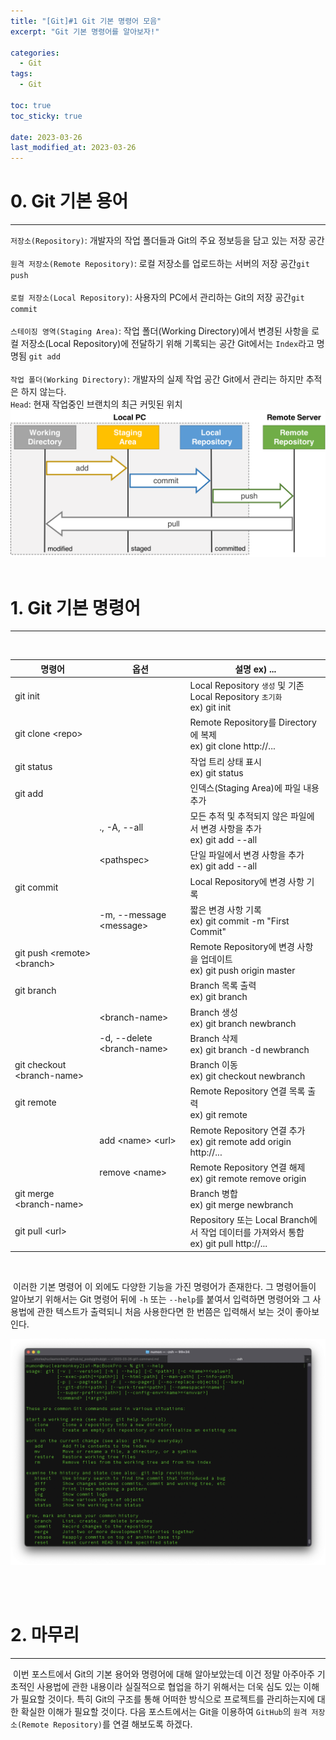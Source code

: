 ```yaml
---
title: "[Git]#1 Git 기본 명령어 모음"
excerpt: "Git 기본 명령어를 알아보자!"

categories:
  - Git
tags:
  - Git

toc: true
toc_sticky: true

date: 2023-03-26
last_modified_at: 2023-03-26
---
```


# 0. Git 기본 용어
---
`저장소(Repository)`: 개발자의 작업 폴더들과 Git의 주요 정보등을 담고 있는 저장 공간  
<br>
`원격 저장소(Remote Repository)`: 로컬 저장소를 업로드하는 서버의 저장 공간`git push`  
<br>
`로컬 저장소(Local Repository)`: 사용자의 PC에서 관리하는 Git의 저장 공간`git commit`  
<br>
`스테이징 영역(Staging Area)`: 작업 폴더(Working Directory)에서 변경된 사항을 로컬 저장소(Local Repository)에 전달하기 위해 기록되는 공간 Git에서는 `Index`라고 명명됨 `git add`  
<br>
`작업 폴더(Working Directory)`: 개발자의 실제 작업 공간 Git에서 관리는 하지만 추적은 하지 않는다. 
<br>
`Head`: 현재 작업중인 브랜치의 최근 커밋된 위치
<br>
![image](/assets/images/git/1/0.webp) 
<br><br>


# 1. Git 기본 명령어
---
<br>

| 명령어 | 옵션 | 설명 ex) ... |
|---|---|---|
| git init || Local Repository `생성` 및 기존 Local Repository `초기화` <br> ex) git init |
| git clone \<repo\> || Remote Repository를 Directory에 복제 <br> ex) git clone http://... |
| git status || 작업 트리 상태 표시 <br> ex) git status |
| git add || 인덱스(Staging Area)에 파일 내용 추가 |
|| ., -A, --all | 모든 추적 및 추적되지 않은 파일에서 변경 사항을 추가 <br> ex) git add --all |
|| \<pathspec\> | 단일 파일에서 변경 사항을 추가 <br> ex) git add --all  |
| git commit || Local Repository에 변경 사항 기록 |
|| -m, --message \<message\> | 짧은 변경 사항 기록 <br> ex) git commit -m "First Commit" |
| git push \<remote\> \<branch\> || Remote Repository에 변경 사항을 업데이트 <br> ex) git push origin master |
| git branch || Branch  목록 출력 <br> ex) git branch |
|| \<branch-name\> | Branch 생성 <br> ex) git branch newbranch |
|| -d, --delete \<branch-name\> | Branch 삭제 <br> ex) git branch -d newbranch |
| git checkout \<branch-name\> || Branch 이동 <br> ex) git checkout newbranch |
| git remote || Remote Repository 연결 목록 출력 <br> ex) git remote|
|| add \<name\> \<url\> | Remote Repository 연결 추가 <br> ex) git remote add origin http://... |
|| remove \<name\> | Remote Repository 연결 해제 <br> ex) git remote remove origin |
| git merge \<branch-name\> || Branch 병합 <br> ex) git merge newbranch |
| git pull \<url\> || Repository 또는 Local Branch에서 작업 데이터를 가져와서 통합 <br> ex) git pull http://... |

<br>

&nbsp;이러한 기본 명령어 이 외에도 다양한 기능을 가진 명령어가 존재한다. 그 명령어들이 알아보기 위해서는 Git 명령어 뒤에 `-h` 또는 `--help`를 붙여서 입력하면 명령어와 그 사용법에 관한 텍스트가 출력되니 처음 사용한다면 한 번쯤은 입력해서 보는 것이 좋아보인다. 

![image](/assets/images/git/1/1.webp)

<br><br>

# 2. 마무리
---

&nbsp;이번 포스트에서 Git의 기본 용어와 명령어에 대해 알아보았는데 이건 정말 아주아주 기초적인 사용법에 관한 내용이라 실질적으로 협업을 하기 위해서는 더욱 심도 있는 이해가 필요할 것이다. 특히 Git의 구조를 통해 어떠한 방식으로 프로젝트를 관리하는지에 대한 확실한 이해가 필요할 것이다. 다음 포스트에서는 Git을 이용하여 `GitHub`의 `원격 저장소(Remote Repository)`를 연결 해보도록 하겠다.


<br><br>
